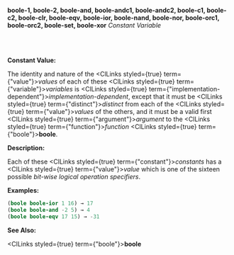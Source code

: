 <b>boole-1, boole-2, boole-and, boole-andc1, boole-andc2, boole-c1, boole-c2, boole-clr, boole-eqv, boole-ior, boole-nand, boole-nor, boole-orc1, boole-orc2, boole-set, boole-xor</b> <i>Constant Variable</i>

<br /><br />

**Constant Value:**

The identity and nature of the <ClLinks styled={true} term={"value"}><i>values</i></ClLinks> of each of these <ClLinks styled={true} term={"variable"}><i>variables</i></ClLinks> is <ClLinks styled={true} term={"implementation-dependent"}><i>implementation-dependent</i></ClLinks>, except that it must be <ClLinks styled={true} term={"distinct"}><i>distinct</i></ClLinks> from each of the <ClLinks styled={true} term={"value"}><i>values</i></ClLinks> of the others, and it must be a valid first <ClLinks styled={true} term={"argument"}><i>argument</i></ClLinks> to the <ClLinks styled={true} term={"function"}><i>function</i></ClLinks> <ClLinks styled={true} term={"boole"}><b>boole</b></ClLinks>.

**Description:**

Each of these <ClLinks styled={true} term={"constant"}><i>constants</i></ClLinks> has a <ClLinks styled={true} term={"value"}><i>value</i></ClLinks> which is one of the sixteen possible *bit-wise logical operation specifiers*.

**Examples:**

```lisp
(boole boole-ior 1 16) → 17 
(boole boole-and -2 5) → 4 
(boole boole-eqv 17 15) → -31 
```

**See Also:**

<ClLinks styled={true} term={"boole"}><b>boole</b></ClLinks>
